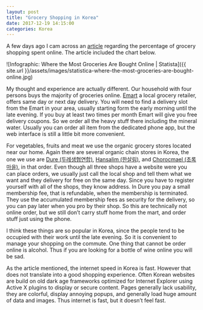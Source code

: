 ```yaml
---
layout: post
title: "Grocery Shopping in Korea"
date: 2017-12-19 14:15:00
categories: Korea
---
```


A few days ago I cam across an [article][1] regarding the percentage of grocery shopping spent online. The article included the chart below.

![Infographic: Where the Most Groceries Are Bought Online | Statista]({{ site.url }}/assets/images/statistica-where-the-most-groceries-are-bought-online.jpg)

My thought and experience are actually different. Our household with four persons buys the majority of groceries online. [Emart][2] a local grocery retailer, offers same day or next day delivery. You will need to find a delivery slot from the Emart in your area, usually starting form the early morning until the late evening. If you buy at least two times per month Emart will give you free delivery coupons. So we order all the heavy stuff there including the mineral water. Usually you can order all item from the dedicated phone app, but the web interface is still a little bit more convenient.

For vegetables, fruits and meat we use the organic grocery stores located near our home. Again there are several organic chain stores in Korea, the one we use are [Dure (두레생협연합)][3], [Hansalim (한살림)][4], and [Chorocmael (초록마을)][5], in that order. Even though all three shops have a website were you can place orders, we usually just call the local shop and tell them what we want and they delivery for free on the same day. Since you have to register yourself with all of the shops, they know address. In Dure you pay a small membership fee, that is refundable, when the membership is terminated. They use the accumulated membership fees as security for the delivery, so you can pay later when you pro by their shop. So this are technically not online order, but we still don’t carry stuff home from the mart, and order stuff just using the phone.

I think these things are so popular in Korea, since the people tend to be occupied with their work until the late evening. So it is convenient to manage your shopping on the commute. One thing that cannot be order online is alcohol. Thus if you are looking for a bottle of wine online you will be sad.

As the article mentioned, the internet speed in Korea is fast. However that does not translate into a good shopping experience. Often Korean websites are build on old dark age frameworks optimized for Internet Explorer using Active X plugins to display or secure content. Pages generally lack usability, they are colorful, display annoying popups, and generally load huge amount of data and images. Thus internet is fast, but it doesn’t feel fast. 

[1]:	https://www.weforum.org/agenda/2017/12/south-koreans-buy-the-most-groceries-online-by-far/ "South Koreans buy the most groceries online, by far"
[2]:	http://emart.ssg.com "Emart"
[3]:	http://dure-coop.or.kr "두레생협연합"
[4]:	http://www.hansalim.or.kr "한살림소비자생활협동조합연합회"
[5]:	http://www.choroc.com/green/index.jsp "초록마을"